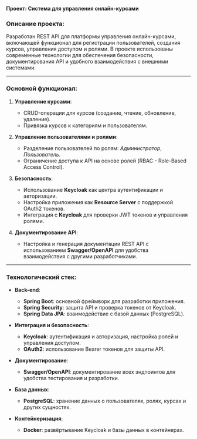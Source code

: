 **Проект: Система для управления онлайн-курсами**

### **Описание проекта:**
Разработан REST API для платформы управления онлайн-курсами, включающей функционал для регистрации пользователей, создания курсов, управления доступом и ролями. В проекте использованы современные технологии для обеспечения безопасности, документирования API и удобного взаимодействия с внешними системами.

---

### **Основной функционал:**
1. **Управление курсами**:
    - CRUD-операции для курсов (создание, чтение, обновление, удаление).
    - Привязка курсов к категориям и пользователям.

2. **Управление пользователями и ролями**:
    - Разделение пользователей по ролям: *Администратор*, *Пользователь*.
    - Ограничение доступа к API на основе ролей (RBAC - Role-Based Access Control).

3. **Безопасность**:
    - Использование **Keycloak** как центра аутентификации и авторизации.
    - Настройка приложения как **Resource Server** с поддержкой OAuth2 токенов.
    - Интеграция с **Keycloak** для проверки JWT токенов и управления ролями.

4. **Документирование API**:
    - Настройка и генерация документации REST API с использованием **Swagger/OpenAPI** для удобства взаимодействия с другими разработчиками.

---

### **Технологический стек:**
- **Back-end**:
    - **Spring Boot**: основной фреймворк для разработки приложения.
    - **Spring Security**: защита API и проверка токенов от Keycloak.
    - **Spring Data JPA**: взаимодействие с базой данных (PostgreSQL).

- **Интеграция и безопасность**:
    - **Keycloak**: аутентификация и авторизация, настройка ролей и управления доступом.
    - **OAuth2**: использование Bearer токенов для защиты API.

- **Документирование**:
    - **Swagger/OpenAPI**: документирование всех эндпоинтов для удобства тестирования и разработки.

- **База данных**:
    - **PostgreSQL**: хранение данных о пользователях, ролях, курсах и других сущностях.

- **Контейнеризация**:
    - **Docker**: развёртывание Keycloak и базы данных в контейнерах.